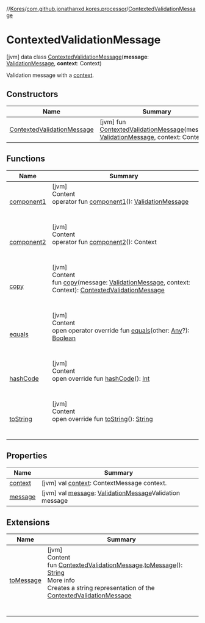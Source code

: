 //[Kores](../../index.md)/[com.github.jonathanxd.kores.processor](../index.md)/[ContextedValidationMessage](index.md)



# ContextedValidationMessage  
 [jvm] data class [ContextedValidationMessage](index.md)(**message**: [ValidationMessage](../-validation-message/index.md), **context**: Context)

Validation message with a [context](context.md).

   


## Constructors  
  
|  Name|  Summary| 
|---|---|
| <a name="com.github.jonathanxd.kores.processor/ContextedValidationMessage/ContextedValidationMessage/#com.github.jonathanxd.kores.processor.ValidationMessage#com.github.jonathanxd.iutils.processing.Context/PointingToDeclaration/"></a>[ContextedValidationMessage](-contexted-validation-message.md)| <a name="com.github.jonathanxd.kores.processor/ContextedValidationMessage/ContextedValidationMessage/#com.github.jonathanxd.kores.processor.ValidationMessage#com.github.jonathanxd.iutils.processing.Context/PointingToDeclaration/"></a> [jvm] fun [ContextedValidationMessage](-contexted-validation-message.md)(message: [ValidationMessage](../-validation-message/index.md), context: Context)   <br>


## Functions  
  
|  Name|  Summary| 
|---|---|
| <a name="com.github.jonathanxd.kores.processor/ContextedValidationMessage/component1/#/PointingToDeclaration/"></a>[component1](component1.md)| <a name="com.github.jonathanxd.kores.processor/ContextedValidationMessage/component1/#/PointingToDeclaration/"></a>[jvm]  <br>Content  <br>operator fun [component1](component1.md)(): [ValidationMessage](../-validation-message/index.md)  <br><br><br>
| <a name="com.github.jonathanxd.kores.processor/ContextedValidationMessage/component2/#/PointingToDeclaration/"></a>[component2](component2.md)| <a name="com.github.jonathanxd.kores.processor/ContextedValidationMessage/component2/#/PointingToDeclaration/"></a>[jvm]  <br>Content  <br>operator fun [component2](component2.md)(): Context  <br><br><br>
| <a name="com.github.jonathanxd.kores.processor/ContextedValidationMessage/copy/#com.github.jonathanxd.kores.processor.ValidationMessage#com.github.jonathanxd.iutils.processing.Context/PointingToDeclaration/"></a>[copy](copy.md)| <a name="com.github.jonathanxd.kores.processor/ContextedValidationMessage/copy/#com.github.jonathanxd.kores.processor.ValidationMessage#com.github.jonathanxd.iutils.processing.Context/PointingToDeclaration/"></a>[jvm]  <br>Content  <br>fun [copy](copy.md)(message: [ValidationMessage](../-validation-message/index.md), context: Context): [ContextedValidationMessage](index.md)  <br><br><br>
| <a name="kotlin/Any/equals/#kotlin.Any?/PointingToDeclaration/"></a>[equals](../../com.github.jonathanxd.kores.util/-simple-resolver/index.md#%5Bkotlin%2FAny%2Fequals%2F%23kotlin.Any%3F%2FPointingToDeclaration%2F%5D%2FFunctions%2F-427383591)| <a name="kotlin/Any/equals/#kotlin.Any?/PointingToDeclaration/"></a>[jvm]  <br>Content  <br>open operator override fun [equals](../../com.github.jonathanxd.kores.util/-simple-resolver/index.md#%5Bkotlin%2FAny%2Fequals%2F%23kotlin.Any%3F%2FPointingToDeclaration%2F%5D%2FFunctions%2F-427383591)(other: [Any](https://kotlinlang.org/api/latest/jvm/stdlib/kotlin/-any/index.html)?): [Boolean](https://kotlinlang.org/api/latest/jvm/stdlib/kotlin/-boolean/index.html)  <br><br><br>
| <a name="kotlin/Any/hashCode/#/PointingToDeclaration/"></a>[hashCode](../../com.github.jonathanxd.kores.util/-simple-resolver/index.md#%5Bkotlin%2FAny%2FhashCode%2F%23%2FPointingToDeclaration%2F%5D%2FFunctions%2F-427383591)| <a name="kotlin/Any/hashCode/#/PointingToDeclaration/"></a>[jvm]  <br>Content  <br>open override fun [hashCode](../../com.github.jonathanxd.kores.util/-simple-resolver/index.md#%5Bkotlin%2FAny%2FhashCode%2F%23%2FPointingToDeclaration%2F%5D%2FFunctions%2F-427383591)(): [Int](https://kotlinlang.org/api/latest/jvm/stdlib/kotlin/-int/index.html)  <br><br><br>
| <a name="kotlin/Any/toString/#/PointingToDeclaration/"></a>[toString](../../com.github.jonathanxd.kores.util/-simple-resolver/index.md#%5Bkotlin%2FAny%2FtoString%2F%23%2FPointingToDeclaration%2F%5D%2FFunctions%2F-427383591)| <a name="kotlin/Any/toString/#/PointingToDeclaration/"></a>[jvm]  <br>Content  <br>open override fun [toString](../../com.github.jonathanxd.kores.util/-simple-resolver/index.md#%5Bkotlin%2FAny%2FtoString%2F%23%2FPointingToDeclaration%2F%5D%2FFunctions%2F-427383591)(): [String](https://kotlinlang.org/api/latest/jvm/stdlib/kotlin/-string/index.html)  <br><br><br>


## Properties  
  
|  Name|  Summary| 
|---|---|
| <a name="com.github.jonathanxd.kores.processor/ContextedValidationMessage/context/#/PointingToDeclaration/"></a>[context](context.md)| <a name="com.github.jonathanxd.kores.processor/ContextedValidationMessage/context/#/PointingToDeclaration/"></a> [jvm] val [context](context.md): ContextMessage context.   <br>
| <a name="com.github.jonathanxd.kores.processor/ContextedValidationMessage/message/#/PointingToDeclaration/"></a>[message](message.md)| <a name="com.github.jonathanxd.kores.processor/ContextedValidationMessage/message/#/PointingToDeclaration/"></a> [jvm] val [message](message.md): [ValidationMessage](../-validation-message/index.md)Validation message   <br>


## Extensions  
  
|  Name|  Summary| 
|---|---|
| <a name="com.github.jonathanxd.kores.processor//toMessage/com.github.jonathanxd.kores.processor.ContextedValidationMessage#/PointingToDeclaration/"></a>[toMessage](../to-message.md)| <a name="com.github.jonathanxd.kores.processor//toMessage/com.github.jonathanxd.kores.processor.ContextedValidationMessage#/PointingToDeclaration/"></a>[jvm]  <br>Content  <br>fun [ContextedValidationMessage](index.md).[toMessage](../to-message.md)(): [String](https://kotlinlang.org/api/latest/jvm/stdlib/kotlin/-string/index.html)  <br>More info  <br>Creates a string representation of the [ContextedValidationMessage](index.md)  <br><br><br>

